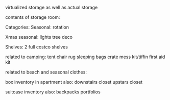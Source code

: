 virtualized storage as well as actual storage

contents of storage room:

Categories: Seasonal: rotation

Xmas seasonal:
lights
tree
deco


Shelves: 2 full costco shelves

related to camping:
tent
chair
rug
sleeping bags
crate
mess kit/tiffin
first aid kit


related to beach and seasonal clothes:


box inventory in apartment also:
downstairs closet
upstars closet

suitcase inventory also:
backpacks
portfolios

